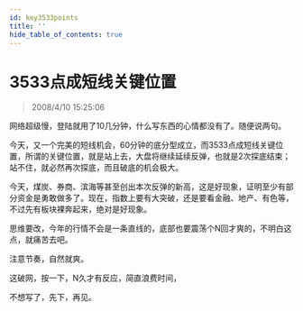 ```yaml
---
id: key3533points 
title: ''
hide_table_of_contents: true
---
```


# 3533点成短线关键位置

> 2008/4/10 15:25:06

<div style={{color: '#009900', fontWeight: 'bold', fontSize: '18px'}}>

网络超级慢，登陆就用了10几分钟，什么写东西的心情都没有了。随便说两句。
 
今天，又一个完美的短线机会，60分钟的底分型成立，而3533点成短线关键位置，所谓的关键位置，就是站上去，大盘将继续延续反弹，也就是2次探底结束；站不住，就必然再次探底，而且破底的机会极大。
 
今天，煤炭、券商、滨海等甚至创出本次反弹的新高，这是好现象，证明至少有部分资金是勇敢做多了。现在，指数上要有大突破，还是要看金融、地产、有色等，不过先有板块裸奔起来，绝对是好现象。
 
思维要改，今年的行情不会是一条直线的，底部也要震荡个N回才爽的，不明白这点，就痛苦去吧。
 
注意节奏，自然就爽。
 
这破网，按一下，N久才有反应，简直浪费时间，
 
不想写了，先下，再见。
</div>